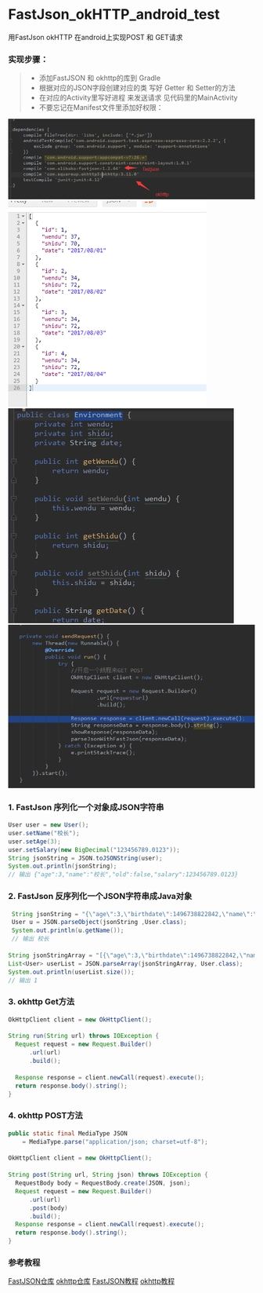 # FastJson_okHTTP_android_test
用FastJson okHTTP 在android上实现POST 和 GET请求

### 实现步骤：

> * 添加FastJSON 和 okhttp的库到 Gradle
> * 根据对应的JSON字段创建对应的类 写好 Getter 和 Setter的方法
> * 在对应的Activity里写好进程 来发送请求 见代码里的MainActivity
> * 不要忘记在Manifest文件里添加好权限：<uses-permission android:name="android.permission.INTERNET"/>

![添加FastJSON 和 okhttp的库到 Gradle](./pic/1.png)
![根据对应的JSON字段创建对应的类 写好 Getter 和 Setter的方法](./pic/2.png)
![根据对应的JSON字段创建对应的类 写好 Getter 和 Setter的方法](./pic/3.png)
![在对应的Activity里写好进程 来发送请求 见代码里的MainActivity](./pic/4.png)

### 1. FastJson 序列化一个对象成JSON字符串

```java
User user = new User();
user.setName("校长");
user.setAge(3);
user.setSalary(new BigDecimal("123456789.0123"));
String jsonString = JSON.toJSONString(user);
System.out.println(jsonString);
// 输出 {"age":3,"name":"校长","old":false,"salary":123456789.0123}
```

### 2. FastJson 反序列化一个JSON字符串成Java对象

```java
 String jsonString = "{\"age\":3,\"birthdate\":1496738822842,\"name\":\"校长\",\"old\":true,\"salary\":123456789.0123}";
 User u = JSON.parseObject(jsonString ,User.class);
 System.out.println(u.getName());
 // 输出 校长

String jsonStringArray = "[{\"age\":3,\"birthdate\":1496738822842,\"name\":\"校长\",\"old\":true,\"salary\":123456789.0123}]";
List<User> userList = JSON.parseArray(jsonStringArray, User.class);
System.out.println(userList.size());
// 输出 1
```

### 3. okhttp Get方法

```java
OkHttpClient client = new OkHttpClient();

String run(String url) throws IOException {
  Request request = new Request.Builder()
      .url(url)
      .build();

  Response response = client.newCall(request).execute();
  return response.body().string();
}
```

### 4. okhttp POST方法

```java
public static final MediaType JSON
    = MediaType.parse("application/json; charset=utf-8");

OkHttpClient client = new OkHttpClient();

String post(String url, String json) throws IOException {
  RequestBody body = RequestBody.create(JSON, json);
  Request request = new Request.Builder()
      .url(url)
      .post(body)
      .build();
  Response response = client.newCall(request).execute();
  return response.body().string();
}
```

### 参考教程
[FastJSON仓库][2]
[okhttp仓库][3]
[FastJSON教程][4]
[okhttp教程][1]

[1]: https://square.github.io/okhttp/
[2]: https://github.com/alibaba/fastjson
[3]: https://github.com/square/okhttp
[4]: https://github.com/alibaba/fastjson/wiki/Samples-DataBind
